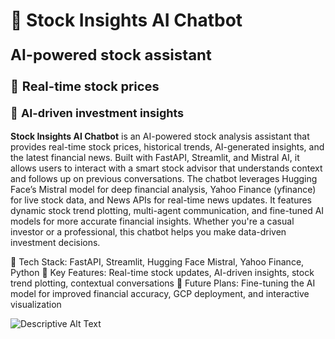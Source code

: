 # 🚀 Stock Insights AI Chatbot

<p style="font-size:24px"><b>AI-powered stock assistant</b></p>
<p style="font-size:20px">🔹 <b>Real-time stock prices</b></p>
<p style="font-size:18px">🔹 <b>AI-driven investment insights</b></p>

**Stock Insights AI Chatbot** is an AI-powered stock analysis assistant that provides real-time stock prices, historical trends, AI-generated insights, and the latest financial news. Built with FastAPI, Streamlit, and Mistral AI, it allows users to interact with a smart stock advisor that understands context and follows up on previous conversations. The chatbot leverages Hugging Face’s Mistral model for deep financial analysis, Yahoo Finance (yfinance) for live stock data, and News APIs for real-time news updates. It features dynamic stock trend plotting, multi-agent communication, and fine-tuned AI models for more accurate financial insights. Whether you're a casual investor or a professional, this chatbot helps you make data-driven investment decisions. 


🔹 Tech Stack: FastAPI, Streamlit, Hugging Face Mistral, Yahoo Finance, Python
🔹 Key Features: Real-time stock updates, AI-driven insights, stock trend plotting, contextual conversations
🔹 Future Plans: Fine-tuning the AI model for improved financial accuracy, GCP deployment, and interactive visualization

![Descriptive Alt Text](path/to/yourimage.png)
